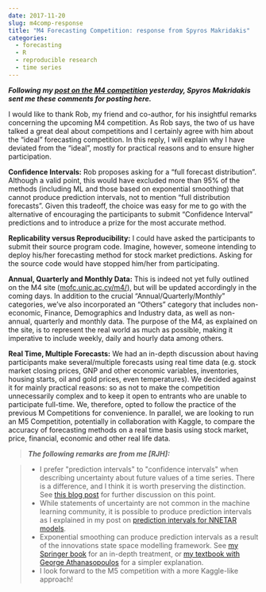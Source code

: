 ```yaml
---
date: 2017-11-20
slug: m4comp-response
title: "M4 Forecasting Competition: response from Spyros Makridakis"
categories:
  - forecasting
  - R
  - reproducible research
  - time series
---
```


***Following my [post on the M4 competition](/hyndsight/m4comp/) yesterday, Spyros Makridakis sent me these comments for posting here.***

I would like to thank Rob, my friend and co-author, for his insightful remarks concerning the upcoming M4 competition. As Rob says, the two of us have talked a great deal about competitions and I certainly agree with him about the “ideal” forecasting competition. In this reply, I will explain why I have deviated from the “ideal”, mostly for practical reasons and to ensure higher participation.

**Confidence Intervals:** Rob proposes asking for a “full forecast distribution”. Although a valid point, this would have excluded more than 95% of the methods (including ML and those based on exponential smoothing) that cannot produce prediction intervals, not to mention “full distribution forecasts”. Given this tradeoff, the choice was easy for me to go with the alternative of encouraging the participants to submit “Confidence Interval” predictions and to introduce a prize for the most accurate method.

**Replicability versus Reproducibility:** I could have asked the participants to submit their source program code. Imagine, however, someone intending to deploy his/her forecasting method for stock market predictions. Asking for the source code would have stopped him/her from participating.

**Annual, Quarterly and Monthly Data:** This is indeed not yet fully outlined on the M4 site ([mofc.unic.ac.cy/m4/](https://mofc.unic.ac.cy/m4/)), but will be updated accordingly in the coming days. In addition to the crucial “Annual/Quarterly/Monthly” categories, we’ve also incorporated an “Others” category that includes non-economic, Finance, Demographics and Industry data, as well as non-annual, quarterly and monthly data. The purpose of the M4, as explained on the site, is to represent the real world as much as possible, making it imperative to include weekly, daily and hourly data among others.

**Real Time, Multiple Forecasts:** We had an in-depth discussion about having participants make several/multiple forecasts using real time data (e.g. stock market closing prices, GNP and other economic variables, inventories, housing starts, oil and gold prices, even temperatures). We decided against it for mainly practical reasons: so as not to make the competition unnecessarily complex and to keep it open to entrants who are unable to participate full-time. We, therefore, opted to follow the practice of the previous M Competitions for convenience. In parallel, we are looking to run an M5 Competition, potentially in collaboration with Kaggle, to compare the accuracy of forecasting methods on a real time basis using stock market, price, financial, economic and other real life data.

> ***The following remarks are from me [RJH]:***

> * I prefer "prediction intervals" to "confidence intervals" when describing uncertainty about future values of a time series. There is a difference, and I think it is worth preserving the distinction. See [this blog post](/hyndsight/intervals/) for further discussion on this point.
> * While statements of uncertainty are not common in the machine learning community, it is possible to produce prediction intervals as I explained in my post on [prediction intervals for NNETAR models](/hyndsight/nnetar-prediction-intervals/).
> * Exponential smoothing can produce prediction intervals as a result of the innovations state space modelling framework. See [my Springer book](http://exponentialsmoothing.net) for an in-depth treatment, or [my textbook with George Athanasopoulos](https://otexts.com/fpp2/ets.html) for a simpler explanation.
> * I look forward to the M5 competition with a more Kaggle-like approach!
